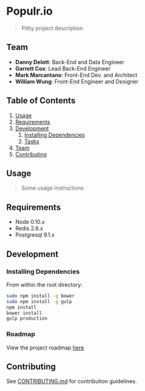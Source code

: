 # Populr.io

> Pithy project description

## Team

  - __Danny Delott__: Back-End and Data Engineer
  - __Garrett Cox__: Lead Back-End Engineer
  - __Mark Marcantano__: Front-End Dev. and Architect
  - __William Wung__: Front-End Engineer and Designer

## Table of Contents

1. [Usage](#Usage)
1. [Requirements](#requirements)
1. [Development](#development)
    1. [Installing Dependencies](#installing-dependencies)
    1. [Tasks](#tasks)
1. [Team](#team)
1. [Contributing](#contributing)

## Usage

> Some usage instructions

## Requirements

- Node 0.10.x
- Redis 2.6.x
- Postgresql 9.1.x

## Development

### Installing Dependencies

From within the root directory:

```sh
sudo npm install -g bower
sudo npm install -g gulp
npm install
bower install
gulp production
```

### Roadmap

View the project roadmap [here](LINK_TO_PROJECT_ISSUES)


## Contributing

See [CONTRIBUTING.md](CONTRIBUTING.md) for contribution guidelines.
